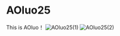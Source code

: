 # AOluo25
This is AOluo！
![AOluo25(1)](https://github.com/XYiYiYiYiYiYiYi/AOluo25/assets/108056537/edf1a26e-8f24-4ab5-ad9a-5d2942350c8b)
![AOluo25(2)](https://github.com/XYiYiYiYiYiYiYi/AOluo25/assets/108056537/47e4e187-3ad5-4797-976f-000f3f35d15d)

